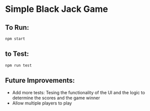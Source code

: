 # Simple Black Jack Game

## To Run:
```npm start```
## to Test:
```npm run test```


## Future Improvements:
- Add more tests: Tesing the functionality of the UI and the logic to determine the scores and the game winner
- Allow multiple players to play

